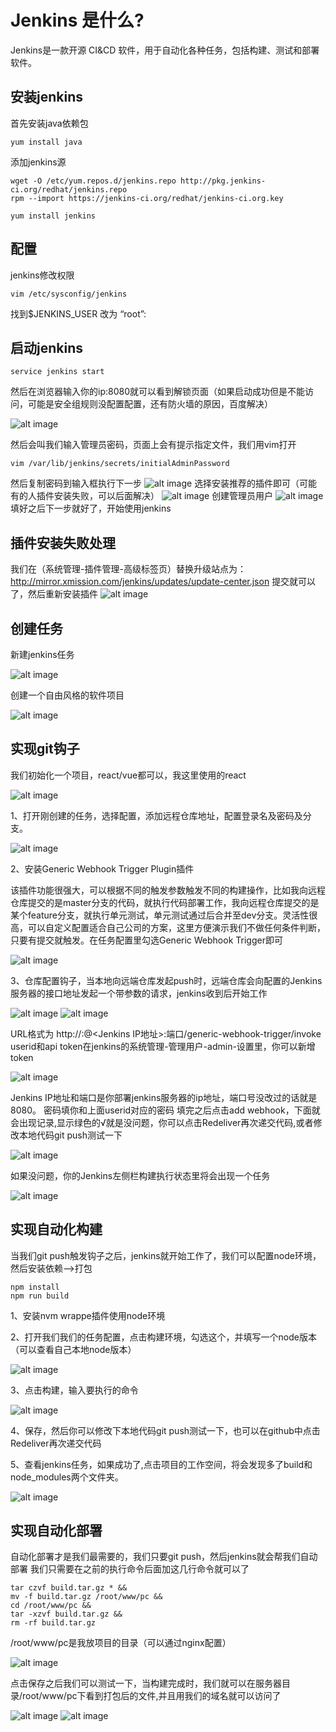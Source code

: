 # Jenkins 是什么?
Jenkins是一款开源 CI&CD 软件，用于自动化各种任务，包括构建、测试和部署软件。
## 安装jenkins
 首先安装java依赖包
 ```
 yum install java
 ```
 添加jenkins源
 ```
 wget -O /etc/yum.repos.d/jenkins.repo http://pkg.jenkins-ci.org/redhat/jenkins.repo
rpm --import https://jenkins-ci.org/redhat/jenkins-ci.org.key
 ```
 ```
 yum install jenkins
 ```
 ## 配置

 jenkins修改权限
 ```
vim /etc/sysconfig/jenkins
 ```
 找到$JENKINS_USER 改为 “root”:

 ## 启动jenkins
 ```
 service jenkins start
 ```
 然后在浏览器输入你的ip:8080就可以看到解锁页面（如果启动成功但是不能访问，可能是安全组规则没配置配置，还有防火墙的原因，百度解决）

 ![alt image](images/jenkins/1644f343fa6c8754.png)

 然后会叫我们输入管理员密码，页面上会有提示指定文件，我们用vim打开
 ```
 vim /var/lib/jenkins/secrets/initialAdminPassword
 ```
 然后复制密码到输入框执行下一步
 ![alt image](./images/jenkins/1644f34b464.png)
 选择安装推荐的插件即可（可能有的人插件安装失败，可以后面解决）
 ![alt image](./images/jenkins/1644f351bcff65fb.png)
 创建管理员用户
  ![alt image](./images/jenkins/1644f3544aaeefc2.png)
  填好之后下一步就好了，开始使用jenkins

## 插件安装失败处理

  我们在（系统管理-插件管理-高级标签页）替换升级站点为：http://mirror.xmission.com/jenkins/updates/update-center.json 提交就可以了，然后重新安装插件
  ![alt image](https://note.youdao.com/yws/api/personal/file/WEB9d0febd00cbe7f712a5e547163c1d540?method=download&shareKey=d790432614212591c143f3d6f180e5c7) 

## 创建任务

  新建jenkins任务

  ![alt image](https://note.youdao.com/yws/api/personal/file/WEBcf5d2604f3bef1699674f88ecd74ed51?method=download&shareKey=09e39e7c11e4d55b44727811476af522)

  创建一个自由风格的软件项目

  ![alt image](https://note.youdao.com/yws/api/personal/file/WEB06458164241ee981fc3b5aed0769665a?method=download&shareKey=26fa70fcbee6ac4ad6bc61832d8bfce6)


  ## 实现git钩子
 我们初始化一个项目，react/vue都可以，我这里使用的react

 ![alt image](https://note.youdao.com/yws/api/personal/file/WEB2f47a937ae9857837f909e898282db74?method=download&shareKey=3592b733d30d1b69c9671c3b3aab2864)

1、打开刚创建的任务，选择配置，添加远程仓库地址，配置登录名及密码及分支。

![alt image](https://note.youdao.com/yws/api/personal/file/WEBcc325f2e37f5577fa955db05c16c16c5?method=download&shareKey=b077a8978d783bb254c2b51b9d872a5f)

2、安装Generic Webhook Trigger Plugin插件

该插件功能很强大，可以根据不同的触发参数触发不同的构建操作，比如我向远程仓库提交的是master分支的代码，就执行代码部署工作，我向远程仓库提交的是某个feature分支，就执行单元测试，单元测试通过后合并至dev分支。灵活性很高，可以自定义配置适合自己公司的方案，这里方便演示我们不做任何条件判断，只要有提交就触发。在任务配置里勾选Generic Webhook Trigger即可

![alt image](https://note.youdao.com/yws/api/personal/file/WEB3a2f17f0b82e6af545b021d0f17232f8?method=download&shareKey=52aac844082625dcecdd0ba7ff1e4ad7)

3、仓库配置钩子，当本地向远端仓库发起push时，远端仓库会向配置的Jenkins服务器的接口地址发起一个带参数的请求，jenkins收到后开始工作

![alt image](https://note.youdao.com/yws/api/personal/file/WEBab35e74261bbbf6d568702a30523566e?method=download&shareKey=988253cdebc707bdcb87b96f5d79646e)
![alt image](https://note.youdao.com/yws/api/personal/file/WEB8fccfe103e1893eeb9ea61d82cdb8297?method=download&shareKey=ca33127d0fa8469390368aaeb4f59d2c)

URL格式为 http://<User ID>:<API Token>@<Jenkins IP地址>:端口/generic-webhook-trigger/invoke
userid和api token在jenkins的系统管理-管理用户-admin-设置里，你可以新增token

![alt image](https://note.youdao.com/yws/api/personal/file/WEB8ad97f05e86261eb4cf7f603188b89a6?method=download&shareKey=56d49219480644747284f8e66a8736b9)

Jenkins IP地址和端口是你部署jenkins服务器的ip地址，端口号没改过的话就是8080。
密码填你和上面userid对应的密码
填完之后点击add webhook，下面就会出现记录,显示绿色的√就是没问题，你可以点击Redeliver再次递交代码,或者修改本地代码git push测试一下

![alt image](https://note.youdao.com/yws/api/personal/file/WEB321ccd52c8781a797f1dda4e11d714be?method=download&shareKey=17b8fa38e03ae63ecdb717792f0c5f2c)

如果没问题，你的Jenkins左侧栏构建执行状态里将会出现一个任务

![alt image](https://note.youdao.com/yws/api/personal/file/WEBf9b1c046dc45137351ff652a450fe750?method=download&shareKey=4c862f5d88becfc8523425c8595ef1bc)

## 实现自动化构建
当我们git push触发钩子之后，jenkins就开始工作了，我们可以配置node环境，然后安装依赖-->打包
```
npm install
npm run build
```
1、安装nvm wrappe插件使用node环境

2、打开我们我们的任务配置，点击构建环境，勾选这个，并填写一个node版本（可以查看自己本地node版本）

![alt image](https://note.youdao.com/yws/api/personal/file/WEB098dd9c4c7b92971e2ce45e121cdbcdc?method=download&shareKey=14055c0572b9650cd876fc22ad68f431)

3、点击构建，输入要执行的命令

![alt image](https://note.youdao.com/yws/api/personal/file/WEBe06d40e54b7a42409ccd5cba475c62b1?method=download&shareKey=998f4d6dc337e3b5fb5984bca6ecb64d)

4、保存，然后你可以修改下本地代码git push测试一下，也可以在github中点击Redeliver再次递交代码

5、查看jenkins任务，如果成功了,点击项目的工作空间，将会发现多了build和node_modules两个文件夹。

![alt image](https://note.youdao.com/yws/api/personal/file/WEB1d25bc0ed8ce8ed684b00b761889897b?method=download&shareKey=81b03b9abe2a446e84eb1deef3314fa8)

## 实现自动化部署
自动化部署才是我们最需要的，我们只要git push，然后jenkins就会帮我们自动部署
我们只需要在之前的执行命令后面加这几行命令就可以了
```
tar czvf build.tar.gz * && 
mv -f build.tar.gz /root/www/pc &&
cd /root/www/pc &&
tar -xzvf build.tar.gz &&
rm -rf build.tar.gz

```
 /root/www/pc是我放项目的目录（可以通过nginx配置）

![alt image](https://note.youdao.com/yws/api/personal/file/WEBc8f5224a0ee80b4788d59e4c1655327c?method=download&shareKey=4b8321c1a5702895b898295917bc84d9)

点击保存之后我们可以测试一下，当构建完成时，我们就可以在服务器目录/root/www/pc下看到打包后的文件,并且用我们的域名就可以访问了

![alt image](https://note.youdao.com/yws/api/personal/file/WEB28c630ced7761930750f7adc1c9205a5?method=download&shareKey=372c22ec9af63943bdc61041435b32e2)
![alt image](https://note.youdao.com/yws/api/personal/file/WEB5062640f1b3d75928cf6b937a5a938fc?method=download&shareKey=46eedb40c8c557b12df8f1a3ace82f1b)